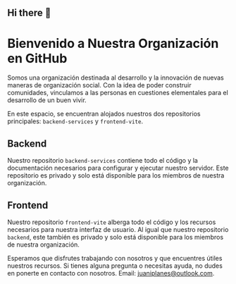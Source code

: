 ## Hi there 👋
# Bienvenido a Nuestra Organización en GitHub

Somos una organización destinada al desarrollo y la innovación de nuevas maneras de organización social. 
Con la idea de poder construir comunidades, vinculamos a las personas en cuestiones elementales para el desarrollo de un buen vivir.

En este espacio, se encuentran alojados nuestros dos repositorios principales: `backend-services` y `frontend-vite`.


## Backend

Nuestro repositorio `backend-services` contiene todo el código y la documentación necesarios para configurar y ejecutar nuestro servidor. Este repositorio es privado y solo está disponible para los miembros de nuestra organización.

## Frontend

Nuestro repositorio `frontend-vite` alberga todo el código y los recursos necesarios para nuestra interfaz de usuario. Al igual que nuestro repositorio `backend`, este también es privado y solo está disponible para los miembros de nuestra organización.


Esperamos que disfrutes trabajando con nosotros y que encuentres útiles nuestros recursos. Si tienes alguna pregunta o necesitas ayuda, no dudes en ponerte en contacto con nosotros. Email: juaniplanes@outlook.com.

<!--

**Here are some ideas to get you started:**

🙋‍♀️ A short introduction - what is your organization all about?
🌈 Contribution guidelines - how can the community get involved?
👩‍💻 Useful resources - where can the community find your docs? Is there anything else the community should know?
🍿 Fun facts - what does your team eat for breakfast?
🧙 Remember, you can do mighty things with the power of [Markdown](https://docs.github.com/github/writing-on-github/getting-started-with-writing-and-formatting-on-github/basic-writing-and-formatting-syntax)
-->

